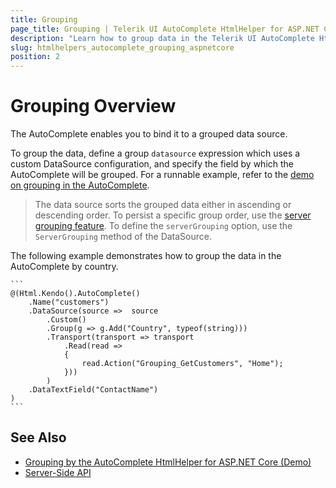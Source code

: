 ```yaml
---
title: Grouping
page_title: Grouping | Telerik UI AutoComplete HtmlHelper for ASP.NET Core
description: "Learn how to group data in the Telerik UI AutoComplete HtmlHelper for ASP.NET Core works."
slug: htmlhelpers_autocomplete_grouping_aspnetcore
position: 2
---
```


# Grouping Overview

The AutoComplete enables you to bind it to a grouped data source.

To group the data, define a group `datasource` expression which uses a custom DataSource configuration, and specify the field by which the AutoComplete will be grouped. For a runnable example, refer to the [demo on grouping in the AutoComplete](https://demos.telerik.com/aspnet-core/autocomplete/grouping).

> The data source sorts the grouped data either in ascending or descending order. To persist a specific group order, use the [server grouping feature](http://docs.telerik.com/kendo-ui/api/javascript/data/datasource#configuration-serverGrouping). To define the `serverGrouping` option, use the `ServerGrouping` method of the DataSource.

The following example demonstrates how to group the data in the AutoComplete by country.

    ```
    @(Html.Kendo().AutoComplete()
        .Name("customers")
        .DataSource(source =>  source
            .Custom()
            .Group(g => g.Add("Country", typeof(string)))
            .Transport(transport => transport
                .Read(read =>
                {
                    read.Action("Grouping_GetCustomers", "Home");
                }))
            )
        .DataTextField("ContactName")
    )
    ```

## See Also

* [Grouping by the AutoComplete HtmlHelper for ASP.NET Core (Demo)](https://demos.telerik.com/aspnet-core/autocomplete/grouping)
* [Server-Side API](/api/autocomplete)
